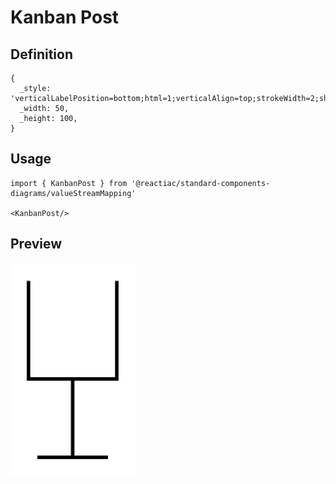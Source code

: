 # Kanban Post

## Definition

```
{
  _style: 'verticalLabelPosition=bottom;html=1;verticalAlign=top;strokeWidth=2;shape=mxgraph.lean_mapping.kanban_post;',
  _width: 50,
  _height: 100,
}
```

## Usage

```
import { KanbanPost } from '@reactiac/standard-components-diagrams/valueStreamMapping'

<KanbanPost/>
```

## Preview

<img src="./kanban-post.png" width="200"/>
